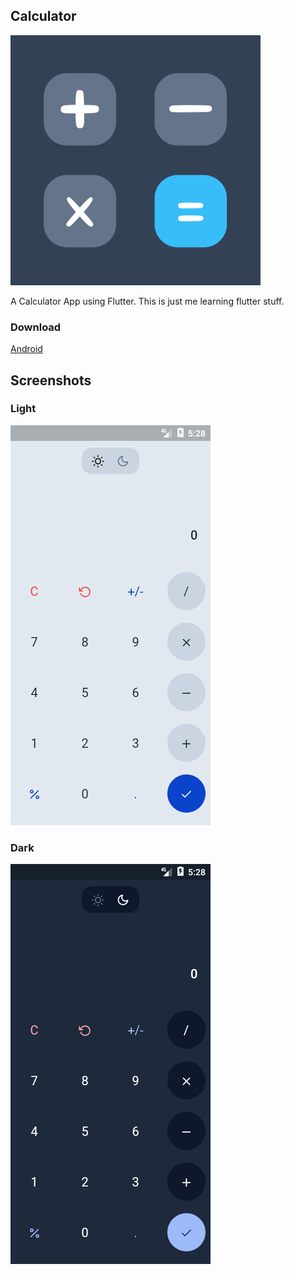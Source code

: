 ## Calculator

<img src="./assets/icon.png" width="400px" height="400px">

A Calculator App using Flutter. This is just me learning flutter stuff.

### Download

[Android](./assets/app.apk)

## Screenshots

### Light

![Light](./assets/light.png)

### Dark

![Dark](./assets/dark.png)
